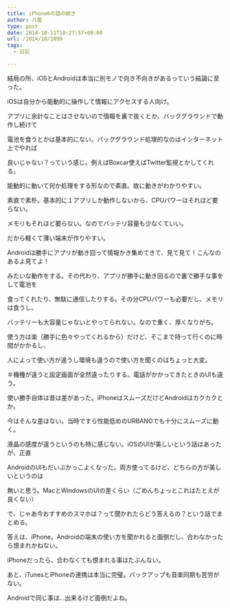 ```yaml
---
title: iPhone6の話の続き
author: 八雲
type: post
date: 2014-10-11T10:27:57+00:00
url: /2014/10/2099
tags:
  - 日記

---
```

結局の所、iOSとAndroidは本当に別モノで向き不向きがあるっていう結論に至った。

iOSは自分から能動的に操作して情報にアクセスする人向け。
  
アプリに余計なことはさせないので情報を裏で抜くとか、バックグラウンドで動作し続けて
  
電池を食うとかは基本的にない。バックグラウンド処理的なのはインターネット上でやれば
  
良いじゃない？っていう感じ。例えばBoxcar使えばTwitter監視とかしてくれる。
  
能動的に動いて何か処理をする形なので素直。故に動きがわかりやすい。
  
素直で素朴。基本的に１アプリしか動作しないから、CPUパワーはそれほど要らない。
  
メモリもそれほど要らない。なのでバッテリ容量も少なくていい。
  
だから軽くて薄い端末が作りやすい。

Androidは勝手にアプリが動き回って情報かき集めてきて、見て見て！こんなのあるよ見てよ！
  
みたいな動作をする。その代わり、アプリが勝手に動き回るので裏で勝手な事をして電池を
  
食ってくれたり、無駄に通信したりする。その分CPUパワーも必要だし、メモリは食うし、
  
バッテリーも大容量じゃないとやってられない。なので重く、厚くなりがち。
  
使う方は楽（勝手に色々やってくれるから）だけど、そこまで持って行くのに時間がかかるし、
  
人によって使い方が違うし環境も違うので使い方を聞くのはちょっと大変。
  
＃機種が違うと設定画面が全然違ったりする。電話がかかってきたときのUIも違う。

使い勝手自体は昔は差があった。iPhoneはスムーズだけどAndroidはカクカクとか。
  
今はそんな差はない。当時ですら性能低めのURBANOでも十分にスムーズに動く。
  
液晶の感度が違うというのも特に感じない。iOSのUIが美しいという話はあったが、正直
  
AndroidのUIもだいぶかっこよくなった。両方使ってるけど、どちらの方が美しいというのは
  
無いと思う。MacとWindowsのUIの差くらい（ごめんちょっとこれはたとえが良くない）

で、じゃあ今おすすめのスマホは？って聞かれたらどう答えるの？という話でまとめる。
  
答えは、iPhone。Androidの端末の使い方を聞かれると面倒だし、合わなかったら恨まれかねない。
  
iPhoneだったら、合わなくても恨まれる事はたぶんない。
  
あと、iTunesとiPhoneの連携は本当に完璧。バックアップも音楽同期も苦労がない。
  
Androidで同じ事は…出来るけど面倒だよね。
